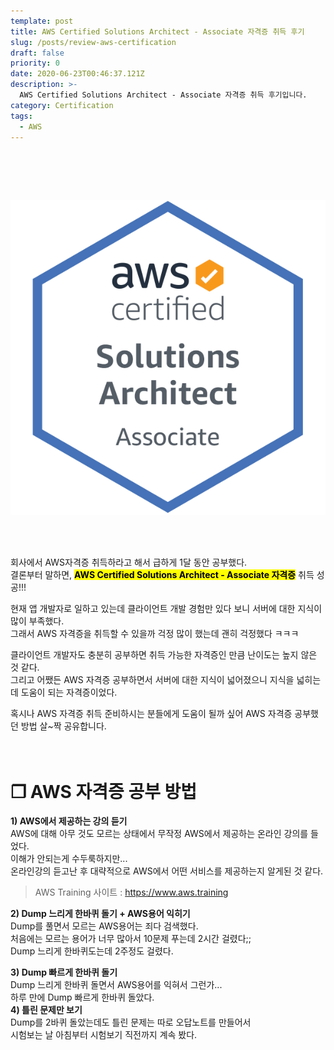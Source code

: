```yaml
---
template: post
title: AWS Certified Solutions Architect - Associate 자격증 취득 후기
slug: /posts/review-aws-certification
draft: false
priority: 0
date: 2020-06-23T00:46:37.121Z
description: >-
  AWS Certified Solutions Architect - Associate 자격증 취득 후기입니다.
category: Certification
tags:
  - AWS
---
```


<br></br>

​<center>
​![](/media/aws-certified-solutions-architect-associate.png)
</center>
<br></br>

회사에서 AWS자격증 취득하라고 해서 급하게 1달 동안 공부했다.  
결론부터 말하면, <mark>**AWS Certified Solutions Architect - Associate 자격증**</mark> 취득 성공!!!

현재 앱 개발자로 일하고 있는데 클라이언트 개발 경험만 있다 보니 서버에 대한 지식이 많이 부족했다.  
그래서 AWS 자격증을 취득할 수 있을까 걱정 많이 했는데 괜히 걱정했다 ㅋㅋㅋ  

클라이언트 개발자도 충분히 공부하면 취득 가능한 자격증인 만큼 난이도는 높지 않은 것 같다.  
그리고 어쨌든 AWS 자격증 공부하면서 서버에 대한 지식이 넓어졌으니 지식을 넓히는 데 도움이 되는 자격증이었다.

혹시나 AWS 자격증 취득 준비하시는 분들에게 도움이 될까 싶어 AWS 자격증 공부했던 방법 살~짝 공유합니다.   
<br></br>





# **❐ AWS 자격증 공부 방법**
**1) AWS에서 제공하는 강의 듣기**  
AWS에 대해 아무 것도 모르는 상태에서 무작정 AWS에서 제공하는 온라인 강의를 들었다.  
이해가 안되는게 수두룩하지만...  
온라인강의 듣고난 후 대략적으로 AWS에서 어떤 서비스를 제공하는지 알게된 것 같다.  
> AWS Training 사이트 : https://www.aws.training  

**2) Dump 느리게 한바퀴 돌기 + AWS용어 익히기**  
Dump를 풀면서 모르는 AWS용어는 죄다 검색했다.  
처음에는 모르는 용어가 너무 많아서 10문제 푸는데 2시간 걸렸다;;  
Dump 느리게 한바퀴도는데 2주정도 걸렸다.  

**3) Dump 빠르게 한바퀴 돌기**  
Dump 느리게 한바퀴 돌면서 AWS용어를 익혀서 그런가...  
하루 만에 Dump 빠르게 한바퀴 돌았다.  
​
**4) 틀린 문제만 보기**  
Dump를 2바퀴 돌았는데도 틀린 문제는 따로 오답노트를 만들어서  
시험보는 날 아침부터 시험보기 직전까지 계속 봤다.  

<br></br>